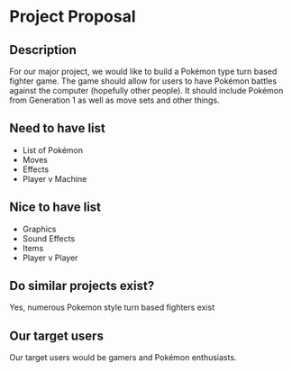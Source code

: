 # Project Proposal
## Description
For our major project, we would like to build a Pokémon type turn based fighter game.
The game should allow for users to have Pokémon battles against the computer (hopefully other people). 
It should include Pokémon from Generation 1 as well as move sets and other things.
## Need to have list
- List of Pokémon
- Moves
- Effects
- Player v Machine
## Nice to have list
- Graphics
- Sound Effects
- Items
- Player v Player
## Do similar projects exist?
Yes, numerous Pokemon style turn based fighters exist
## Our target users
Our target users would be gamers and Pokémon enthusiasts. 
